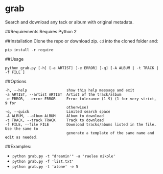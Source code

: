 # grab
Search and download any tack or album with original metadata.

##Requirements
Requires Python 2

##Installation
Clone the repo or download zip.
`cd` into the cloned folder and:

`pip install -r require`

##Usage

`python grab.py [-h] [-a ARTIST] [-e ERROR] [-q] [-A ALBUM | -t TRACK | -f FILE ]`

##Options

  	-h, --help            		show this help message and exit
  	-a ARTIST, --artist ARTIST	Artist of the track/album
  	-e ERROR, --error ERROR		Error tolerance (1-9) (1 for very strict, 9 for
                        		otherwise)
  	-q, --quick           		Limited search space
  	-A ALBUM, --album ALBUM		Album to download
  	-t TRACK, --track TRACK		Track to download
  	-f FILE, --file FILE  		Download tracks/abums listed in the file. Use the same to
                        		generate a template of the same name and edit as needed.

##Examples:

* `python grab.py -t "dreamin'" -a 'raelee nikole'`
* `python grab.py -f 'list.txt'`
* `python grab.py -t 'alone' -e 5`

